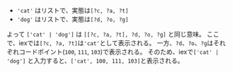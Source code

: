 - `'cat'` はリストで、実態は`[?c, ?a, ?t]`
- `'dog'` はリストで、実態は`[?d, ?o, ?g]`

よって `['cat' | 'dog']` は `[[?c, ?a, ?t], ?d, ?o, ?g]` と同じ意味。
ここで、iexでは`[?c, ?a, ?t]`は`'cat'`として表示される。
一方、`?d`、`?o`、`?g`はそれぞれコードポイント(`100`, `111`, `103`)で表示される。
そのため、iexで`['cat' | 'dog']` と入力すると、`['cat', 100, 111, 103]`と表示される。
